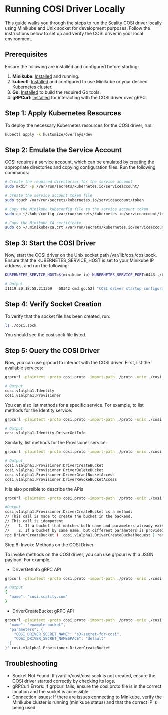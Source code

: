 # Running COSI Driver Locally

This guide walks you through the steps to run the Scality COSI driver locally using Minikube and Unix socket for development purposes. Follow the instructions below to set up and verify the COSI driver in your local environment.

## Prerequisites

Ensure the following are installed and configured before starting:

1. **Minikube**: [Installed](https://minikube.sigs.k8s.io/docs/start/) and running.
2. **kubectl**: [Installed](https://kubernetes.io/docs/tasks/tools/) and configured to use Minikube or your desired Kubernetes cluster.
3. **Go**: [Installed](https://golang.org/doc/install) to build the required Go tools.
4. **gRPCurl**: [Installed](https://github.com/fullstorydev/grpcurl#installation) for interacting with the COSI driver over gRPC.

## Step 1: Apply Kubernetes Resources

To deploy the necessary Kubernetes resources for the COSI driver, run:

```bash
kubectl apply -k kustomize/overlays/dev
```

## Step 2: Emulate the Service Account

COSI requires a service account, which can be emulated by creating the appropriate directories and copying configuration files. Run the following commands:

```sh
# Create the required directories for the service account
sudo mkdir -p /var/run/secrets/kubernetes.io/serviceaccount/

# Create the service account token file
sudo touch /var/run/secrets/kubernetes.io/serviceaccount/token

# Copy the Minikube kubeconfig file to the service account token
sudo cp ~/.kube/config /var/run/secrets/kubernetes.io/serviceaccount/token

# Copy the Minikube CA certificate
sudo cp ~/.minikube/ca.crt /var/run/secrets/kubernetes.io/serviceaccount/
```

## Step 3: Start the COSI Driver

Now, start the COSI driver on the Unix socket path /var/lib/cosi/cosi.sock. Ensure that the KUBERNETES_SERVICE_HOST is set to your Minikube IP address, and run the following:

```sh
KUBERNETES_SERVICE_HOST=$(minikube ip) KUBERNETES_SERVICE_PORT=6443 ./bin/scality-cosi-driver --driver-address unix://$(pwd)/cosi.sock

# Output
I1119 20:18:58.211369   68342 cmd.go:52] "COSI driver startup configuration" driverAddress="unix:///path/to/cosi.sock" driverPrefix="cosi"
```

## Step 4: Verify Socket Creation

To verify that the socket file has been created, run:

```sh
ls ./cosi.sock
```

You should see the cosi.sock file listed.

## Step 5: Query the COSI Driver

Now, you can use grpcurl to interact with the COSI driver. First, list the available services:

```sh
grpcurl -plaintext -proto cosi.proto -import-path ./proto -unix ./cosi.sock list

# Output
cosi.v1alpha1.Identity
cosi.v1alpha1.Provisioner
```

You can also list methods for a specific service. For example, to list methods for the Identity service:

```sh
grpcurl -plaintext -proto cosi.proto -import-path ./proto -unix ./cosi.sock list cosi.v1alpha1.Identity

# Output
cosi.v1alpha1.Identity.DriverGetInfo
```

Similarly, list methods for the Provisioner service:

```sh
grpcurl -plaintext -proto cosi.proto -import-path ./proto -unix ./cosi.sock list cosi.v1alpha1.Provisioner

# Output
cosi.v1alpha1.Provisioner.DriverCreateBucket
cosi.v1alpha1.Provisioner.DriverDeleteBucket
cosi.v1alpha1.Provisioner.DriverGrantBucketAccess
cosi.v1alpha1.Provisioner.DriverRevokeBucketAccess
```

It is also possible to describe the APIs

```sh
grpcurl -plaintext -proto cosi.proto -import-path ./proto -unix ./cosi.sock describe cosi.v1alpha1.Provisioner.DriverCreateBucket

#Output
cosi.v1alpha1.Provisioner.DriverCreateBucket is a method:
// This call is made to create the bucket in the backend.
// This call is idempotent
//    1. If a bucket that matches both name and parameters already exists, then OK (success) must be returned.
//    2. If a bucket by same name, but different parameters is provided, then the appropriate error code ALREADY_EXISTS must be returned.
rpc DriverCreateBucket ( .cosi.v1alpha1.DriverCreateBucketRequest ) returns ( .cosi.v1alpha1.DriverCreateBucketResponse );
```

Step 8: Invoke Methods on the COSI Driver

To invoke methods on the COSI driver, you can use grpcurl with a JSON payload. For example,

- DriverGetInfo gRPC API

```sh
grpcurl -plaintext -proto cosi.proto -import-path ./proto -unix ./cosi.sock cosi.v1alpha1.Identity.DriverGetInfo

# Output
{
  "name": "cosi.scality.com"
}
```

- DriverCreateBucket gRPC API

```sh
grpcurl -plaintext -proto cosi.proto -import-path ./proto -unix ./cosi.sock -d '{
  "name": "example-bucket",
  "parameters": {
    "COSI_DRIVER_SECRET_NAME": "s3-secret-for-cosi",
    "COSI_DRIVER_SECRET_NAMESPACE": "default"
  }
}' cosi.v1alpha1.Provisioner.DriverCreateBucket
```

## Troubleshooting

- Socket Not Found: If /var/lib/cosi/cosi.sock is not created, ensure the COSI driver started correctly by checking its logs.
- gRPCurl Errors: If grpcurl fails, ensure the cosi.proto file is in the correct location and the socket is accessible.
- Connection Issues: If there are issues connecting to Minikube, verify the Minikube cluster is running (minikube status) and that the correct IP is being used.
